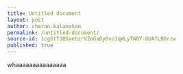 ```yaml
---
title: Untitled document
layout: post
author: cheran.kalamohan
permalink: /untitled-document/
source-id: 1cg6tT3QSaebzrVZoGaDy0vo1qWLyTW0Y-OUAfLBOrzw
published: true
---
```

whaaaaaaaaaaaaaaa


